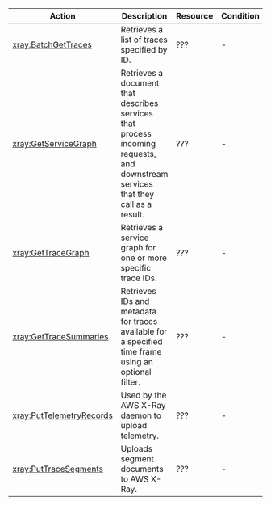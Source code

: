 | Action | Description | Resource | Condition |
| --- | --- | --- | --- |
| [xray:BatchGetTraces](http://docs.aws.amazon.com/xray/latest/api/API_BatchGetTraces.html) | Retrieves a list of traces specified by ID. | ??? | - |
| [xray:GetServiceGraph](http://docs.aws.amazon.com/xray/latest/api/API_GetServiceGraph.html) | Retrieves a document that describes services that process incoming requests, and downstream services that they call as a result. | ??? | - |
| [xray:GetTraceGraph](http://docs.aws.amazon.com/xray/latest/api/API_GetTraceGraph.html) | Retrieves a service graph for one or more specific trace IDs. | ??? | - |
| [xray:GetTraceSummaries](http://docs.aws.amazon.com/xray/latest/api/API_GetTraceSummaries.html) | Retrieves IDs and metadata for traces available for a specified time frame using an optional filter. | ??? | - |
| [xray:PutTelemetryRecords](http://docs.aws.amazon.com/xray/latest/api/API_PutTelemetryRecords.html) | Used by the AWS X-Ray daemon to upload telemetry. | ??? | - |
| [xray:PutTraceSegments](http://docs.aws.amazon.com/xray/latest/api/API_PutTraceSegments.html) | Uploads segment documents to AWS X-Ray. | ??? | - |


